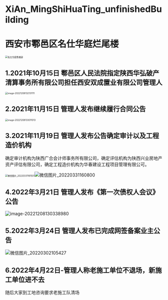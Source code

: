 # XiAn_MingShiHuaTing_unfinishedBuilding
# 西安市鄠邑区名仕华庭烂尾楼

<img src="https://raw.fastgit.org/openwave11/markdown-pic/main/img/image-20221208141924422.png" alt="名仕华庭售楼部" style="zoom:50%;" />

## 1.2021年10月15日 鄠邑区人民法院指定陕西华弘破产清算事务所有限公司担任西安双成置业有限公司管理人

<img src="https://raw.fastgit.org/openwave11/markdown-pic/main/img/image-20221208132131111.png" alt="image-20221208132131111" style="zoom: 50%;" />

## 2.2021年11月15日 管理人发布继续履行合同公告

<img src="https://raw.fastgit.org/openwave11/markdown-pic/main/img/image-20221208133011013.png" alt="image-20221208133011013" style="zoom:50%;" />

## 3.2021年11月19日 管理人发布公告确定审计以及工程造价机构

   确定审计机构为陕西广合会计师事务所有限公司，确定评估机构为陕西兴业房地产资产评估有限公司，确定工程造价机构为华春建设工程项目管理有限公可。

<img src="https://raw.fastgit.org/openwave11/markdown-pic/main/img/%E5%BE%AE%E4%BF%A1%E5%9B%BE%E7%89%87_20220331161501.jpg" alt="微信图片_20220331161501" style="zoom:50%;" />![微信图片_20220331160800](https://raw.fastgit.org/openwave11/markdown-pic/main/img/%E5%BE%AE%E4%BF%A1%E5%9B%BE%E7%89%87_20220331160800.jpg)

## 4.2022年3月21日 管理人发布《第一次债权人会议》公告

![image-20221208130338980](https://raw.fastgit.org/openwave11/markdown-pic/main/img/image-20221208130338980.png)

## 5.2022年3月24日 管理人发布已完成网签备案业主公告

![微信图片_20220302105427](https://raw.fastgit.org/openwave11/markdown-pic/main/img/%E5%BE%AE%E4%BF%A1%E5%9B%BE%E7%89%87_20220302105427.jpg)

## 6.2022年4月22日-管理人称老施工单位不退场，新施工单位进不去

随后大家到工地咨询要求老施工队清场

<audio src="https://raw.fastgit.org/openwave11/markdown-pic/main/mp3/2022年04月22日-维权-管理人称老施工单位不退场，新施工单位进不去.m4a"/>

## 7.2022年4月28日-住建局领导02981460617，称管理人将限期秦户、信合进行剩余工程账单计算和确认。

<audio src="https://raw.fastgit.org/openwave11/markdown-pic/main/mp3/2022年4月28日-住建局领导02981460617，称管理人将限期信合进行剩余工程账单计算和确认.m4a"/>

## 8.2022年5月7日-住建局领导182 2082 6200，称管理人将在下周将对法院报告，要求秦户，信合等单位进行清算。

<audio src="https://raw.fastgit.org/openwave11/markdown-pic/main/mp3/2022年5月7日-住建局领导182 2082 6200，称管理人将在下周将对法院报告，要求秦户，信合等单位进行清算.m4a"/>

## 9.2022年5月22日-住建局领导02981460617，称下周内进场施工。

<audio src="https://raw.fastgit.org/openwave11/markdown-pic/main/mp3/2022年5月22日-住建局领导02981460617，称下周内进场施工.m4a"/>



## 10.2022年6月12日 维权-楼盘拉横幅-我要住房.mp4

2022年6月10日小区环境图.mp4：

<video src="https://raw.fastgit.org/openwave11/markdown-pic/main/video/2022年6月10日小区环境图.mp4">

[2022年6月10日小区环境图.mp4]: https://raw.fastgit.org/openwave11/markdown-pic/main/video/2022年6月10日小区环境图.mp4

2022年6月10日搬床.mp4:

<video src="https://raw.fastgit.org/openwave11/markdown-pic/main/video/2022年6月10日搬床.mp4" tittle="2022年6月10日搬床.mp4"/>

[2022年6月10日搬床.mp4]: https://raw.fastgit.org/openwave11/markdown-pic/main/video/2022年6月10日搬床.mp4

<img src="https://raw.fastgit.org/openwave11/markdown-pic/main/img/image-20221208134630875.png" alt="image-20221208134630875" style="zoom: 33%;" />                        <img src="https://raw.fastgit.org/openwave11/markdown-pic/main/img/image-20221208135751644.png" alt="image-20221208135751644" style="zoom:33%;" />



<img src="https://raw.fastgit.org/openwave11/markdown-pic/main/img/image-20221208135839072.png" alt="image-20221208135839072" style="zoom: 25%;" /> 

![image-20221208135922398](https://raw.fastgit.org/openwave11/markdown-pic/main/img/image-20221208135922398.png)

## 

维权-楼盘拉横幅-我要住房01:

<video src="https://raw.fastgit.org/openwave11/markdown-pic/main/video/2022年6月12日楼盘拉横幅-我要住房01.mp4"/>



维权-楼盘拉横幅-我要住房02:

<video src="https://raw.fastgit.org/openwave11/markdown-pic/main/video/2022年6月12日楼盘拉横幅-我要住房01.mp4"/>



维权-楼盘拉横幅-我要住房03:

<video src="https://raw.fastgit.org/openwave11/markdown-pic/main/video/2022年6月12日楼盘拉横幅-我要住房03.mp4"/>



[维权-楼盘拉横幅-我要住房01]: https://raw.fastgit.org/openwave11/markdown-pic/main/video/2022年6月12日楼盘拉横幅-我要住房01.mp4
[维权-楼盘拉横幅-我要住房02]: https://raw.fastgit.org/openwave11/markdown-pic/main/video/2022年6月12日楼盘拉横幅-我要住房02.mp4
[维权-楼盘拉横幅-我要住房03]: https://raw.fastgit.org/openwave11/markdown-pic/main/video/2022年6月12日楼盘拉横幅-我要住房03.mp4

## 11.2022年6月20日 区长讲话承诺

1. 网签备案协调组：以资产管理人，购房人为核心，资产管理人拿出网签备案的资料清单。管理人必须在售楼部进行办公，对老百姓漏缺的资料进行处理
2. 复工复产组：核心围绕施工，给出施工工期计划，政府层面每天去现场，调度检查，施工计划能快则快，不允许超过工期。
3. 资产处置协调组：公安，住建，资产管理人共同参与，把资产处置好。首先保证购房人权益
4. 成立法务保障组，由司法局，法院等部门成立，进行网签备案，合同纠纷等老百姓问题一站式处理
5. 成立资金审查组，原来企业，要不拿出钱，要不坐牢。
6. 梳理施工计划，确保多条线一同施工，新施工单位，进行工程量确认。新施工单位必须进行垫资，如果非要拿到钱再施工，将该单位拉入鄠邑区施工企业黑名单。
7. 进度、计划、存在问题怎么解决。
8. 共同目标是，交房住进去。共同敌人是双成公司
9. 按揭户按揭问题，后续和银行进行商谈。后续该补款进行补款。
10. 住建局工作人员进入业主群。业主选出2.3个代表，与住建局进行对接。

<audio src="https://raw.fastgit.org/openwave11/markdown-pic/main/mp3/2022年6月20日-区长讲话10点承诺.m4a"/>

## 12.2022年7月 发布施工节点

![image-20221208133306011](https://raw.fastgit.org/openwave11/markdown-pic/main/img/image-20221208133306011.png)

## 13.2022年7月7日 管理人发布《按揭业主网签需具备条件》

[20220707名仕华庭二期按揭分期业主网签需具备条件.xlsx]: https://raw.fastgit.org/openwave11/markdown-pic/main/doc/20220707名仕华庭二期按揭分期业主网签需具备条件.xlsx

```
20220707名仕华庭二期按揭分期业主网签需具备条件.xlsx 
https://raw.fastgit.org/openwave11/markdown-pic/main/doc/20220707名仕华庭二期按揭分期业主网签需具备条件.xlsx 
```

从统计出的信息，得出每栋楼户数：

|  楼号  | 户数 |
| :----: | :--: |
|   1    |  1   |
|   2    |  18  |
|   3    | 106  |
|   4    |  40  |
|   5    |  43  |
|   6    |  32  |
|   7    |  56  |
|   8    |  55  |
| 总户数 | 351  |



## 14.2022年8月7日 中铁贵州在围墙外张贴施工计划以及总平图

![image-20221208144452667](https://raw.fastgit.org/openwave11/markdown-pic/main/img/image-20221208144452667.png)

![image-20221208144524305](https://raw.fastgit.org/openwave11/markdown-pic/main/img/image-20221208144524305.png)

![image-20221208144536898](https://raw.fastgit.org/openwave11/markdown-pic/main/img/image-20221208144536898.png)

![image-20221208144614607](https://raw.fastgit.org/openwave11/markdown-pic/main/img/image-20221208144614607.png)

![image-20221208144635610](https://raw.fastgit.org/openwave11/markdown-pic/main/img/image-20221208144635610.png)

## 15.2022年8月13日 施工情况

![image-20221208145043010](https://raw.fastgit.org/openwave11/markdown-pic/main/img/image-20221208145043010.png)

![image-20221208145142883](https://raw.fastgit.org/openwave11/markdown-pic/main/img/image-20221208145142883.png)

## 16.2022年7月18日 管理人对秦户发布《限期清场通知》

<img src="https://raw.fastgit.org/openwave11/markdown-pic/main/img/image-20221208133716075.png" alt="image-20221208133716075"/>



## 17.2022年11月11日 -管理人发布遵选房地产销售代理公司的公告-西安丰禄行房地产营销策划有限公司

<img src="https://raw.fastgit.org/openwave11/markdown-pic/main/img/image-20221208141443248.png" alt="image-20221208141443248" style="zoom: 80%;" />

## 18.2022年11月15日 -住建局维权-住建局很燥-承认没有三方协议

<video src="https://raw.fastgit.org/openwave11/markdown-pic/main/video/2022年11月15日-住建局承认没有手续.mp4"></video>

[住建局维权-住建局很燥-承认没有三方协议]: https://raw.fastgit.org/openwave11/markdown-pic/main/video/2022年11月15日-住建局承认没有手续.mp4

![image-20221208141019881](https://raw.fastgit.org/openwave11/markdown-pic/main/img/image-20221208141019881.png)

<img src="https://raw.fastgit.org/openwave11/markdown-pic/main/img/image-20221208141039168.png" alt="image-20221208141039168" style="zoom:33%;" />

## 19.2022年12月4日 微信群舆情预警安抚文件

<img src="https://raw.fastgit.org/openwave11/markdown-pic/main/img/%E5%BE%AE%E4%BF%A1%E6%88%AA%E5%9B%BE_20221205145952.png" alt="微信截图_20221205145952" style="zoom: 80%;" /><img src="https://raw.fastgit.org/openwave11/markdown-pic/main/img/%E5%BE%AE%E4%BF%A1%E6%88%AA%E5%9B%BE_20221205150020.png" alt="微信截图_20221205150020" style="zoom: 80%;" />



## 20.2022年12月7日 管理人发布《按揭业主一个月内交清剩余尾款公告》

<img src="https://raw.fastgit.org/openwave11/markdown-pic/main/img/20221207-102654-%E7%BC%B4%E6%AC%BE%E9%80%9A%E7%9F%A5.jpg" alt="20221207-102654-缴款通知" style="zoom:80%;" /><img src="https://raw.fastgit.org/openwave11/markdown-pic/main/img/20221207-102723-%E7%BC%B4%E6%AC%BE%E9%80%9A%E7%9F%A52.jpg" alt="20221207-102723-缴款通知2" style="zoom:80%;" />



## 21.2022年12月08日-施工单位称市上污染应急响应，暂时施工，11日可复工.m4a

<audio src="https://raw.fastgit.org/openwave11/markdown-pic/main/mp3/2022年12月08日-施工单位中建贺@186 9173 9957 称市上污染应急响应，暂时施工，11日可复工.m4a"/>

## 22.2022年12月08日-群中有群员因为要治病救命想要回首付款

![image-20221208181341444](https://raw.fastgit.org/openwave11/markdown-pic/main/img/image-20221208181341444.png)

![image-20221208181451033](https://raw.fastgit.org/openwave11/markdown-pic/main/img/image-20221208181451033.png)

## 23.2022年12月08日-对于现在管理人要求补款，按揭的大概想法就是这样

![image-20221208181620790](https://raw.fastgit.org/openwave11/markdown-pic/main/img/image-20221208181620790.png)

## 24.2023年1月07日-管理人发布要求补全款补充公告，缴款时间延长到2023年2月22日

![2023年1月07日-管理人发布要求补全款补充公告，缴款时间延长到2023年2月22日](https://raw.fastgit.org/openwave11/markdown-pic/main/img/2023%E5%B9%B41%E6%9C%8807%E6%97%A5-%E7%AE%A1%E7%90%86%E4%BA%BA%E5%8F%91%E5%B8%83%E8%A6%81%E6%B1%82%E8%A1%A5%E5%85%A8%E6%AC%BE%E8%A1%A5%E5%85%85%E5%85%AC%E5%91%8A%EF%BC%8C%E7%BC%B4%E6%AC%BE%E6%97%B6%E9%97%B4%E5%BB%B6%E9%95%BF%E5%88%B02023%E5%B9%B42%E6%9C%8822%E6%97%A5.jpg)
